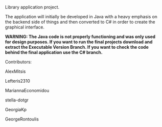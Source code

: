 Library application project.

The application will initially be developed in Java with a heavy emphasis on the backend side of things and then converted to C# in order to create the graphical interface.

**WARNING: The Java code is not properly functioning and was only used for design purposes. If you want to run the final projects download and extract the Executable Version Branch. If you want to check the code behind the final application use the C# branch.**


Contributors:

AlexMitsis

Lefteris2310

MariannaEconomidou

stella-dotgr

GeorgiaKp

GeorgeRontoulis
